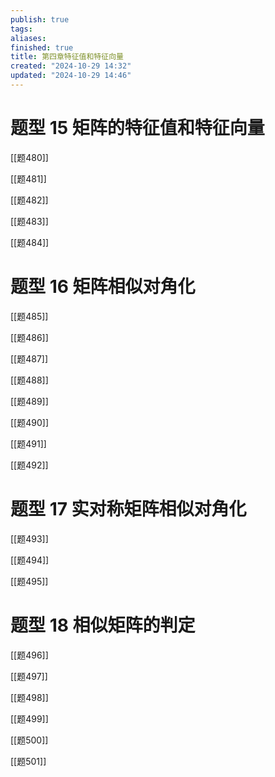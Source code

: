 ```yaml
---
publish: true
tags: 
aliases: 
finished: true
title: 第四章特征值和特征向量
created: "2024-10-29 14:32"
updated: "2024-10-29 14:46"
---
```


# 题型 15 矩阵的特征值和特征向量

[[题480]]

[[题481]]

[[题482]]

[[题483]]

[[题484]]

# 题型 16 矩阵相似对角化

[[题485]]

[[题486]]

[[题487]]

[[题488]]

[[题489]]

[[题490]]

[[题491]]

[[题492]]

# 题型 17 实对称矩阵相似对角化

[[题493]]

[[题494]]

[[题495]]

# 题型 18 相似矩阵的判定

[[题496]]

[[题497]]

[[题498]]

[[题499]]

[[题500]]

[[题501]]
